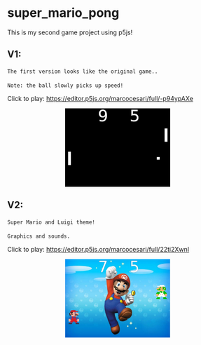 # super_mario_pong

This is my second game project using p5js!

## V1:

    The first version looks like the original game..

    Note: the ball slowly picks up speed!

Click to play: https://editor.p5js.org/marcocesari/full/-p94ypAXe

<center>
<img src="v1/demo_assets/screenshot.jpg" width="240" align="center"/>
</center>

## V2:

    Super Mario and Luigi theme!

    Graphics and sounds.

Click to play: https://editor.p5js.org/marcocesari/full/22ti2XwnI

<center>
<img src="v2/demo_assets/screenshot.jpg" width="240" align="center"/>
</center>